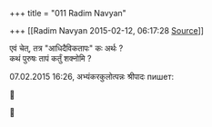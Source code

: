 +++
title = "011 Radim Navyan"

+++
[[Radim Navyan	2015-02-12, 06:17:28 [Source](https://groups.google.com/g/samskrita/c/nwb4vIiDpv8)]]



एवं चेत्, तत्र "आधिदैविकतापः" कः अर्थः ?  
कथं पुरुषः तापं कर्तुं शक्नोमि ?  
  
  
07.02.2015 16:26, अभ्यंकरकुलोत्पन्नः श्रीपादः пишет:





